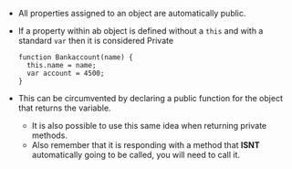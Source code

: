 * All properties assigned to an object are automatically public.
* If a property within ab object is defined without a `this` and with a standard `var` then it is considered Private

      function Bankaccount(name) {
        this.name = name;
        var account = 4500;
      }

* This can be circumvented by declaring a public function for the object that returns the variable.
  * It is also possible to use this same idea when returning private methods.
  * Also remember that it is responding with a method that __ISNT__ automatically going to be called, you will need to call it. 